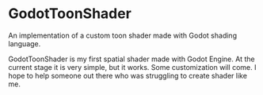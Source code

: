 # GodotToonShader
An implementation of a custom toon shader made with Godot shading language. 

GodotToonShader is my first spatial shader made with Godot Engine. At the current stage it is very simple, but it works. Some customization will come. I hope to help someone out there who was struggling to create shader like me.

